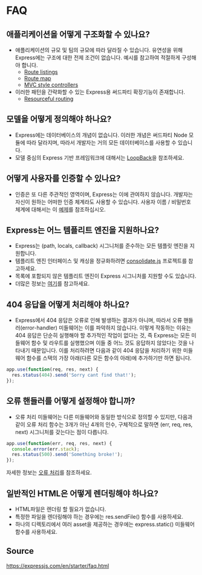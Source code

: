 # FAQ

## 애플리케이션을 어떻게 구조화할 수 있나요?
* 애플리케이션의 규모 및 팀의 규모에 따라 달라질 수 있습니다. 유연성을 위해 Express에는 구조에 대한 전제 조건이 없습니다. 예시를 참고하여 적절하게 구성해야 합니다.
  * [Route listings](https://github.com/expressjs/express/blob/4.13.1/examples/route-separation/index.js#L32-L47)
  * [Route map](https://github.com/expressjs/express/blob/4.13.1/examples/route-map/index.js#L52-L66)
  * [MVC style controllers](https://github.com/expressjs/express/tree/master/examples/mvc)
* 이러한 패턴을 간략화할 수 있는 Express용 써드파티 확장기능이 존재합니다.
  * [Resourceful routing](https://github.com/expressjs/express-resource)

## 모델을 어떻게 정의해야 하나요?
* Express에는 데이터베이스의 개념이 없습니다. 이러한 개념은 써드파티 Node 모듈에 따라 달라지며, 따라서 개발자는 거의 모든 데이터베이스를 사용할 수 있습니다.
* 모델 중심의 Express 기반 프레임워크에 대해서는 [LoopBack](https://loopback.io)을 참조하세요.

## 어떻게 사용자를 인증할 수 있나요? 
* 인증은 또 다른 주관적인 영역이며, Express는 이에 관여하지 않습니다. 개발자는 자신이 원하는 어떠한 인증 체계라도 사용할 수 있습니다. 사용자 이름 / 비밀번호 체계에 대해서는 이 [예제](https://github.com/expressjs/express/tree/master/examples/auth)를 참조하십시오.

## Express는 어느 템플리트 엔진을 지원하나요?
* Express는 (path, locals, callback) 시그니처를 준수하는 모든 템플릿 엔진을 지원합니다.
* 템플리트 엔진 인터페이스 및 캐싱을 정규화하려면 [consolidate.js](https://github.com/tj/consolidate.js) 프로젝트를 참고하세요.
* 목록에 포함되지 않은 템플리트 엔진이 Express 시그니처를 지원할 수도 있습니다.
* 더많은 정보는 [여기](https://expressjs.com/en/guide/using-template-engines.html)를 참고하세요.

## 404 응답을 어떻게 처리해야 하나요?
* Express에서 404 응답은 오류로 인해 발생하는 결과가 아니며, 따라서 오류 핸들러(error-handler) 미들웨어는 이를 파악하지 않습니다. 이렇게 작동하는 이유는 404 응답은 단순히 실행해야 할 추가적인 작업이 없다는 것, 즉 Express는 모든 미들웨어 함수 및 라우트를 실행했으며 이들 중 어느 것도 응답하지 않았다는 것을 나타내기 때문입니다. 이를 처리하려면 다음과 같이 404 응답을 처리하기 위한 미들웨어 함수를 스택의 가장 아래(다른 모든 함수의 아래)에 추가하기만 하면 됩니다.

```javascript
app.use(function(req, res, next) {
  res.status(404).send('Sorry cant find that!');
});
```

## 오류 핸들러를 어떻게 설정해야 합니까?
* 오류 처리 미들웨어는 다른 미들웨어와 동일한 방식으로 정의할 수 있지만, 다음과 같이 오류 처리 함수는 3개가 아닌 4개의 인수, 구체적으로 말하면 (err, req, res, next) 시그니처를 갖는다는 점이 다릅니다.

```javascript
app.use(function(err, req, res, next) {
  console.error(err.stack);
  res.status(500).send('Something broke!');
});
```

자세한 정보는 [오류 처리](https://expressjs.com/en/guide/error-handling.html)를 참조하세요.

## 일반적인 HTML은 어떻게 렌더링해야 하나요?
* HTML파일은 렌더링 할 필요가 없습니다.
* 특정한 파일을 렌더링해야 하는 경우에는 res.sendFile() 함수를 사용하세요.
* 하나의 디렉토리에서 여러 asset을 제공하는 경우에는 express.static() 미들웨어 함수를 사용하세요.

## Source
https://expressjs.com/en/starter/faq.html
